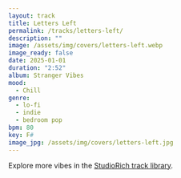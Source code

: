 ```yaml
---
layout: track
title: Letters Left
permalink: /tracks/letters-left/
description: ""
image: /assets/img/covers/letters-left.webp
image_ready: false
date: 2025-01-01
duration: "2:52"
album: Stranger Vibes
mood:
  - Chill
genre:
  - lo-fi
  - indie
  - bedroom pop
bpm: 80
key: F#
image_jpg: /assets/img/covers/letters-left.jpg
---
```


Explore more vibes in the [StudioRich track library](/tracks/).
